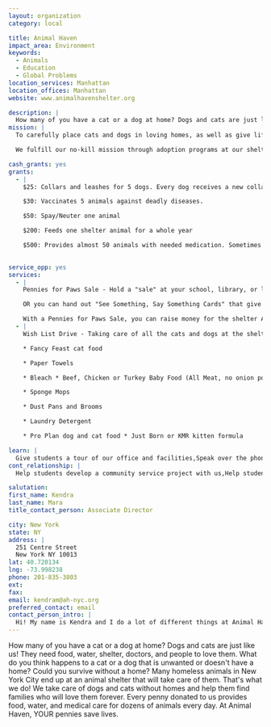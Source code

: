 ```yaml
---
layout: organization
category: local

title: Animal Haven
impact_area: Environment
keywords: 
  - Animals
  - Education
  - Global Problems
location_services: Manhattan
location_offices: Manhattan
website: www.animalhavenshelter.org

description: |
  How many of you have a cat or a dog at home? Dogs and cats are just like us! They need food, water, shelter, doctors, and people to love them. What do you think happens to a cat or a dog that is unwanted or doesn't have a home? Could you survive without a home? Many homeless animals in New York City end up at an animal shelter that will take care of them. That's what we do! We take care of dogs and cats without homes and help them find families who will love them forever. Every penny donated to us provides food, water, and medical care for dozens of animals every day.  At Animal Haven, YOUR pennies save lives.
mission: |
  To carefully place cats and dogs in loving homes, as well as give lifetime care for those who cannot be placed. 

  We fulfill our no-kill mission through adoption programs at our shelter <about.html> in Queens, Animal Haven @ Biscuits and Bath <biscbath.html> in Midtown Manhattan, and our Mobile Adoption Program <petspeople.html>. Animal Haven University <university.html> provides courses in positive reinforcement training to help keep dogs in their original homes. Animal Haven Acres <acres.html> is a sanctuary and rehabilitation Center in Delaware County, NY where hard to place dogs and cats can live out their lives in a homelike setting.

cash_grants: yes
grants: 
  - |
    $25: Collars and leashes for 5 dogs. Every dog receives a new collar when they enter the shelter. Pink for girls and blue for boys!

    $30: Vaccinates 5 animals against deadly diseases.

    $50: Spay/Neuter one animal

    $200: Feeds one shelter animal for a whole year

    $500: Provides almost 50 animals with needed medication. Sometimes cats and dogs come into the shelter with colds or broken bones, so we need to help them get better!

    
service_opp: yes
services: 
  - |
    Pennies for Paws Sale - Hold a "sale" at your school, library, or local community center. You can sell cupcakes or candy, pencils, greeting cards (you can even make these yourself!), or anything else you can think up! When someone buys something, you give them a "Fact Card" along with their cupcake or pencil. Each "Fact Card" should tell them something important about animals that YOU want them to know. It can say: " Spaying and Neutering is the responsible choice," Chaining dogs outside is animal cruelty," "Adult cats are the largest percentage of the homeless pet population," etc. 

    OR you can hand out "See Something, Say Something Cards" that give people the name and number of the local authority to call if they witness a case of animal abuse. 

    With a Pennies for Paws Sale, you can raise money for the shelter AND teach you friends about being kind to animals.
  - |
    Wish List Drive - Taking care of all the cats and dogs at the shelter takes a lot of time, energy and supplies. You can make a big difference to the animals by holding a Wish List Drive at your school, library or local community center. What types of supplies do we need?

    * Fancy Feast cat food

    * Paper Towels

    * Bleach * Beef, Chicken or Turkey Baby Food (All Meat, no onion powder)

    * Sponge Mops

    * Dust Pans and Brooms

    * Laundry Detergent

    * Pro Plan dog and cat food * Just Born or KMR kitten formula

learn: |
  Give students a tour of our office and facilities,Speak over the phone about our work
cont_relationship: |
  Help students develop a community service project with us,Help students tell local newspapers and media about their grant and/or project with us

salutation: 
first_name: Kendra
last_name: Mara
title_contact_person: Associate Director

city: New York
state: NY
address: |
  251 Centre Street  
  New York NY 10013
lat: 40.720134
lng: -73.998238
phone: 201-835-3803
ext: 
fax: 
email: kendram@ah-nyc.org
preferred_contact: email
contact_person_intro: |
  Hi! My name is Kendra and I do a lot of different things at Animal Haven! I run our volunteer program, supervise the humane education program for kids, update the website and handle all new cat intakes. I have been at Animal Haven since March 2008, and have visited and hosted tours for many schools. I think it's very important to teach kids about animal-related issues such as puppy mills and being a responsible pet owner.
---
```

How many of you have a cat or a dog at home? Dogs and cats are just like us! They need food, water, shelter, doctors, and people to love them. What do you think happens to a cat or a dog that is unwanted or doesn't have a home? Could you survive without a home? Many homeless animals in New York City end up at an animal shelter that will take care of them. That's what we do! We take care of dogs and cats without homes and help them find families who will love them forever. Every penny donated to us provides food, water, and medical care for dozens of animals every day.  At Animal Haven, YOUR pennies save lives.